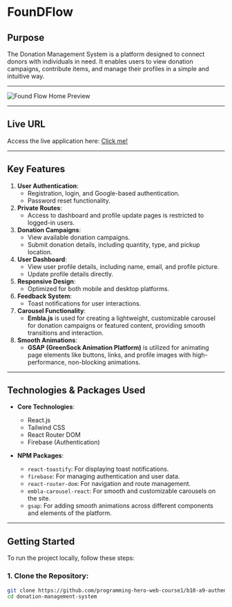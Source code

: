 # **FounDFlow**

## **Purpose**
The Donation Management System is a platform designed to connect donors with individuals in need. It enables users to view donation campaigns, contribute items, and manage their profiles in a simple and intuitive way.

---

![Found Flow Home Preview](https://i.ibb.co/R9TdDqw/web-home.png)

---

## **Live URL**
Access the live application here: [Click me!](https://winter-clothing-donation-5e2c9.web.app/)

---

## **Key Features**
1. **User Authentication**:
   - Registration, login, and Google-based authentication.
   - Password reset functionality.
2. **Private Routes**:
   - Access to dashboard and profile update pages is restricted to logged-in users.
3. **Donation Campaigns**:
   - View available donation campaigns.
   - Submit donation details, including quantity, type, and pickup location.
4. **User Dashboard**:
   - View user profile details, including name, email, and profile picture.
   - Update profile details directly.
5. **Responsive Design**:
   - Optimized for both mobile and desktop platforms.
6. **Feedback System**:
   - Toast notifications for user interactions.
7. **Carousel Functionality**:
   - **Embla.js** is used for creating a lightweight, customizable carousel for donation campaigns or featured content, providing smooth transitions and interaction.
8. **Smooth Animations**:
   - **GSAP (GreenSock Animation Platform)** is utilized for animating page elements like buttons, links, and profile images with high-performance, non-blocking animations.

---

## **Technologies & Packages Used**
- **Core Technologies**:
  - React.js
  - Tailwind CSS
  - React Router DOM
  - Firebase (Authentication)
  
- **NPM Packages**:
  - `react-toastify`: For displaying toast notifications.
  - `firebase`: For managing authentication and user data.
  - `react-router-dom`: For navigation and route management.
  - `embla-carousel-react`: For smooth and customizable carousels on the site.
  - `gsap`: For adding smooth animations across different components and elements of the platform.

---

## **Getting Started**
To run the project locally, follow these steps:

### 1. Clone the Repository:
```bash
git clone https://github.com/programming-hero-web-course1/b10-a9-authentication-Mthe001
cd donation-management-system
